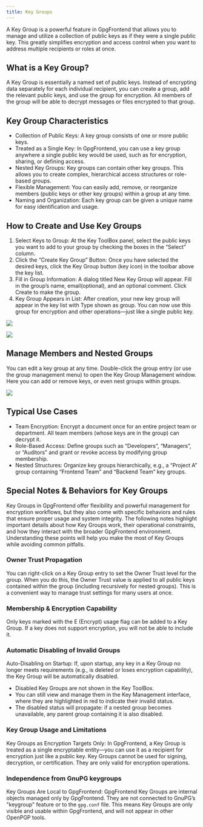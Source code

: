 ```yaml
---
title: Key Groups
---
```


A Key Group is a powerful feature in GpgFrontend that allows you to manage and
utilize a collection of public keys as if they were a single public key. This
greatly simplifies encryption and access control when you want to address
multiple recipients or roles at once.

## What is a Key Group?

A Key Group is essentially a named set of public keys. Instead of encrypting
data separately for each individual recipient, you can create a group, add the
relevant public keys, and use the group for encryption. All members of the group
will be able to decrypt messages or files encrypted to that group.

## Key Group Characteristics

- Collection of Public Keys: A key group consists of one or more public keys.
- Treated as a Single Key: In GpgFrontend, you can use a key group anywhere a
  single public key would be used, such as for encryption, sharing, or defining
  access.
- Nested Key Groups: Key groups can contain other key groups. This allows you to
  create complex, hierarchical access structures or role-based groups.
- Flexible Management: You can easily add, remove, or reorganize members (public
  keys or other key groups) within a group at any time.
- Naming and Organization: Each key group can be given a unique name for easy
  identification and usage.

## How to Create and Use Key Groups

1. Select Keys to Group: At the Key ToolBox panel, select the public keys you
   want to add to your group by checking the boxes in the “Select” column.
2. Click the “Create Key Group” Button: Once you have selected the desired keys,
   click the Key Group button (key icon) in the toolbar above the key list.
3. Fill in Group Information: A dialog titled New Key Group will appear. Fill in
   the group’s name, email(optional), and an optional comment. Click
   Create to make the group.
4. Key Group Appears in List: After creation, your new key group will appear in
   the key list with Type shown as group. You can now use this group for
   encryption and other operations—just like a single public key.

![](https://image.cdn.bktus.com/i/2025/06/24/0c8840486daaa95b7824b6a9ac34b957c94b175e.webp)

![](https://image.cdn.bktus.com/i/2025/06/24/bf35548136bc176635dc0fd1175795597701e1dc.webp)

## Manage Members and Nested Groups

You can edit a key group at any time. Double-click the group entry (or use the
group management menu) to open the Key Group Management window. Here you can add
or remove keys, or even nest groups within groups.

![](https://image.cdn.bktus.com/i/2025/06/24/4c4c9e18c0c850b4d1bbbf8e0861e7f24fa72269.webp)

## Typical Use Cases

- Team Encryption: Encrypt a document once for an entire project team or
  department. All team members (whose keys are in the group) can decrypt it.
- Role-Based Access: Define groups such as “Developers”, “Managers”, or
  “Auditors” and grant or revoke access by modifying group membership.
- Nested Structures: Organize key groups hierarchically, e.g., a “Project A”
  group containing “Frontend Team” and “Backend Team” key groups.

## Special Notes & Behaviors for Key Groups

Key Groups in GpgFrontend offer flexibility and powerful management for
encryption workflows, but they also come with specific behaviors and rules that
ensure proper usage and system integrity. The following notes highlight
important details about how Key Groups work, their operational constraints, and
how they interact with the broader GpgFrontend environment. Understanding these
points will help you make the most of Key Groups while avoiding common pitfalls.

### Owner Trust Propagation

You can right-click on a Key Group entry to set the Owner Trust level for the
group. When you do this, the Owner Trust value is applied to all public keys
contained within the group (including recursively for nested groups). This is a
convenient way to manage trust settings for many users at once.

### Membership & Encryption Capability

Only keys marked with the E (Encrypt) usage flag can be added to a Key Group. If
a key does not support encryption, you will not be able to include it.

### Automatic Disabling of Invalid Groups

Auto-Disabling on Startup: If, upon startup, any key in a Key Group no longer
meets requirements (e.g., is deleted or loses encryption capability), the Key
Group will be automatically disabled.

- Disabled Key Groups are not shown in the Key ToolBox.
- You can still view and manage them in the Key Management interface, where they
  are highlighted in red to indicate their invalid status.
- The disabled status will propagate: if a nested group becomes unavailable, any
  parent group containing it is also disabled.

### Key Group Usage and Limitations

Key Groups as Encryption Targets Only: In GpgFrontend, a Key Group is treated as
a single encryptable entity—you can use it as a recipient for encryption just
like a public key. Key Groups cannot be used for signing, decryption, or
certification. They are only valid for encryption operations.

### Independence from GnuPG keygroups

Key Groups Are Local to GpgFrontend: GpgFrontend Key Groups are internal objects
managed only by GpgFrontend. They are not connected to GnuPG’s "keygroup"
feature or to the `gpg.conf` file. This means Key Groups are only visible and
usable within GpgFrontend, and will not appear in other OpenPGP tools.

